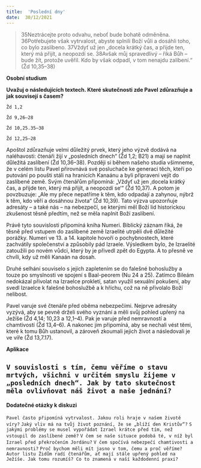 ```yaml
---
title:  'Poslední dny'
date:  30/12/2021
---
```


> <p></p>
> 35Neztrácejte proto odvahu, neboť bude bohatě odměněna. 36Potřebujete však vytrvalost, abyste splnili Boží vůli a dosáhli toho, co bylo zaslíbeno. 37Vždyť už jen „docela krátký čas, a přijde ten, který má přijít, a neopozdí se. 38Avšak můj spravedlivý – říká Bůh – bude žít, protože uvěřil. Kdo by však odpadl, v tom nenajdu zalíbení.“ (Žd 10,35–38)

**Osobní studium**

**Uvažuj o následujících textech. Které skutečnosti zde Pavel zdůrazňuje a jak souvisejí s časem?**

`Žd 1,2`

`Žd 9,26–28`

`Žd 10,25.35–38`

`Žd 12,25–28`

Apoštol zdůrazňuje velmi důležitý prvek, který jeho výzvě dodává na naléhavosti: čtenáři žijí v „posledních dnech“ (Žd 1,2; B21) a mají se naplnit důležitá zaslíbení (Žd 10,36–38). Později si během našeho studia všimneme, že v celém listu Pavel přirovnává své posluchače ke generaci těch, kteří po putování po poušti stáli na hranicích Kanaánu a byli připraveni vejít do zaslíbené země. Svým čtenářům připomíná: „Vždyť už jen ‚docela krátký čas, a přijde ten, který má přijít, a neopozdí se‘“ (Žd 10,37). A potom je povzbuzuje: „Ale my přece nepatříme k těm, kdo odpadají a zahynou, nýbrž k těm, kdo věří a dosáhnou života“ (Žd 10,39). Tato výzva upozorňuje adresáty – a také nás – na nebezpečí, se kterými měl Boží lid historickou zkušenost těsně předtím, než se měla naplnit Boží zaslíbení.

Právě tyto souvislosti připomíná kniha Numeri. Biblický záznam říká, že těsně před vstupem do zaslíbené země Izraelité utrpěli dvě důležité porážky. Numeri ve 13. a 14. kapitole hovoří o pochybnostech, které zachvátily společenství a způsobily pád Izraele. Výsledkem bylo, že Izraelité zatoužili po novém vůdci, který by je přivedl zpět do Egypta. A to přesně ve chvíli, kdy už měli Kanaán na dosah.

Druhé selhání souviselo s jejich zapletením se do falešné bohoslužby a touze po smyslnosti ve spojení s Baal-peorem (Nu 24 a 25). Zatímco Bileám nedokázal přivolat na Izraelce prokletí, satan využil sexuál­ní pokušení, aby svedl Izraelce k falešné bohoslužbě a k hříchu, což na ně přivolalo Boží nelibost.

Pavel varuje své čtenáře před oběma nebezpečími. Nejprve adresáty vyzývá, aby se pevně drželi svého vyznání a měli svůj pohled upřený na Ježíše (Žd 4,14; 10,23 a 12,1–4). Pak je varuje před nemravností a chamtivostí (Žd 13,4–6). A nakonec jim připomíná, aby se nechali vést těmi, které k tomu Bůh ustanovil, a zároveň zkoumali jejich život a následovali je ve víře (Žd 13,7.17).

**Aplikace**

`V souvislosti s tím, čemu věříme o stavu mrtvých, všichni v určitém smyslu žijeme v „posledních dnech“. Jak by tato skutečnost měla ovlivňovat náš život a naše jednání?`
---

#### Dodatečné otázky k diskuzi

`Pavel často připomíná vytrvalost. Jakou roli hraje v našem životě víry?`
`Jaký vliv má na tvůj život poznání, že se „blíží den Kristův“?`
`S jakými problémy se musel vypořádat Izrael krátce před tím, než vstoupil do zaslíbené země?`
`V čem se naše situace podobá té, v níž byl Izrael před překročením Jordánu?`
`V čem spočívá nebezpečí chamtivosti a nemravnosti?`
`Proč bychom měli mít jasno v tom, čemu a proč věříme?`
`Autor listu Židům radí čtenářům, ať mají stále upřený pohled na Ježíše. Jak tomu rozumíš? Co to znamená v naší každodenní praxi?`